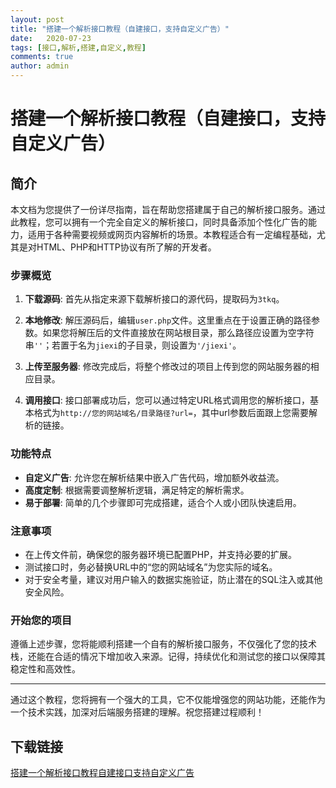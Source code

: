 ```yaml
---
layout: post
title: "搭建一个解析接口教程（自建接口，支持自定义广告）"
date:   2020-07-23
tags: [接口,解析,搭建,自定义,教程]
comments: true
author: admin
---
```

# 搭建一个解析接口教程（自建接口，支持自定义广告）

## 简介

本文档为您提供了一份详尽指南，旨在帮助您搭建属于自己的解析接口服务。通过此教程，您可以拥有一个完全自定义的解析接口，同时具备添加个性化广告的能力，适用于各种需要视频或网页内容解析的场景。本教程适合有一定编程基础，尤其是对HTML、PHP和HTTP协议有所了解的开发者。

### 步骤概览

1. **下载源码**: 首先从指定来源下载解析接口的源代码，提取码为`3tkq`。
   
2. **本地修改**: 解压源码后，编辑`user.php`文件。这里重点在于设置正确的路径参数。如果您将解压后的文件直接放在网站根目录，那么路径应设置为空字符串`''`；若置于名为`jiexi`的子目录，则设置为`'/jiexi'`。

3. **上传至服务器**: 修改完成后，将整个修改过的项目上传到您的网站服务器的相应目录。

4. **调用接口**: 接口部署成功后，您可以通过特定URL格式调用您的解析接口，基本格式为`http://您的网站域名/目录路径?url=`，其中url参数后面跟上您需要解析的链接。

### 功能特点

- **自定义广告**: 允许您在解析结果中嵌入广告代码，增加额外收益流。
- **高度定制**: 根据需要调整解析逻辑，满足特定的解析需求。
- **易于部署**: 简单的几个步骤即可完成搭建，适合个人或小团队快速启用。

### 注意事项

- 在上传文件前，确保您的服务器环境已配置PHP，并支持必要的扩展。
- 测试接口时，务必替换URL中的“您的网站域名”为您实际的域名。
- 对于安全考量，建议对用户输入的数据实施验证，防止潜在的SQL注入或其他安全风险。

### 开始您的项目

遵循上述步骤，您将能顺利搭建一个自有的解析接口服务，不仅强化了您的技术栈，还能在合适的情况下增加收入来源。记得，持续优化和测试您的接口以保障其稳定性和高效性。

---

通过这个教程，您将拥有一个强大的工具，它不仅能增强您的网站功能，还能作为一个技术实践，加深对后端服务搭建的理解。祝您搭建过程顺利！

## 下载链接

[搭建一个解析接口教程自建接口支持自定义广告](https://pan.quark.cn/s/47ea9ac121b1)